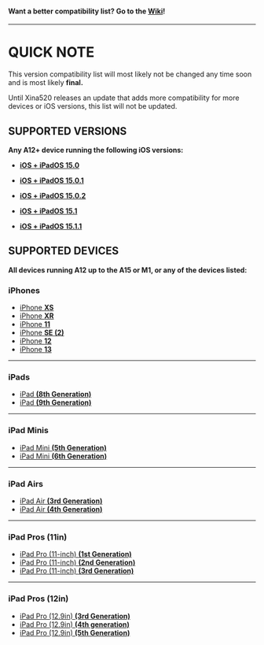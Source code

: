 #### Want a better compatibility list? Go to the [Wiki](https://github.com/NotDarkn/XinaA15/wiki/Compatibility)!
***
# QUICK NOTE
This version compatibility list will most likely not be changed any time soon and is most likely **final.** 

Until Xina520 releases an update that adds more compatibility for more devices or iOS versions, this list will not be updated.

## SUPPORTED VERSIONS
**Any A12+ device running the following iOS versions:**
- [**iOS + iPadOS 15.0**](https://support.apple.com/en-us/HT212788#15) <br>

- [**iOS + iPadOS 15.0.1**](https://support.apple.com/en-us/HT212788#1501) <br>

- [**iOS + iPadOS 15.0.2**](https://support.apple.com/en-us/HT212788#1502) <br>

- [**iOS + iPadOS 15.1**](https://support.apple.com/en-us/HT212788#151) <br>

- [**iOS + iPadOS 15.1.1**](https://support.apple.com/en-us/HT212788#1511) <br>

## SUPPORTED DEVICES
**All devices running A12 up to the A15 or M1, or any of the devices listed:**
### iPhones
- [iPhone **XS**](https://theapplewiki.com/wiki/D321AP)
- [iPhone **XR**](https://theapplewiki.com/wiki/N841AP)
- [iPhone **11**](https://theapplewiki.com/wiki/N104AP)
- [iPhone **SE (2)**](https://theapplewiki.com/wiki/D79AP)
- [iPhone **12**](https://theapplewiki.com/wiki/D53gAP)
- [iPhone **13**](https://theapplewiki.com/wiki/D17AP)
***
### iPads
- [iPad **(8th Generation)**](https://theapplewiki.com/wiki/IPad_(8th_generation))
- [iPad **(9th Generation)**](https://theapplewiki.com/wiki/IPad_(9th_generation))
***
### iPad Minis
- [iPad Mini **(5th Generation)**](https://theapplewiki.com/wiki/IPad_mini_(5th_generation))
- [iPad Mini **(6th Generation)**](https://theapplewiki.com/wiki/IPad_mini_(6th_generation))
***
### iPad Airs
- [iPad Air **(3rd Generation)**](https://theapplewiki.com/wiki/IPad_Air_(3rd_generation))
- [iPad Air **(4th Generation)**](https://theapplewiki.com/wiki/IPad_Air_(4th_generation))
***
### iPad Pros (11in)
- [iPad Pro (11-inch) **(1st Generation)**](https://theapplewiki.com/wiki/IPad_Pro_(11-inch)_(1st_generation))
- [iPad Pro (11-inch) **(2nd Generation)**](https://theapplewiki.com/wiki/IPad_Pro_(11-inch)_(2nd_generation))
- [iPad Pro (11-inch) **(3rd Generation)**](https://theapplewiki.com/wiki/IPad_Pro_(11-inch)_(3rd_generation))
***
### iPad Pros (12in)
- [iPad Pro (12.9in) **(3rd Generation)**](https://theapplewiki.com/wiki/IPad_Pro_(12.9-inch)_(3rd_generation))
- [iPad Pro (12.9in) **(4th generation)**](https://theapplewiki.com/wiki/IPad_Pro_(12.9-inch)_(4th_generation))
- [iPad Pro (12.9in) **(5th Generation)**](https://theapplewiki.com/wiki/IPad_Pro_(12.9-inch)_(5th_generation))
